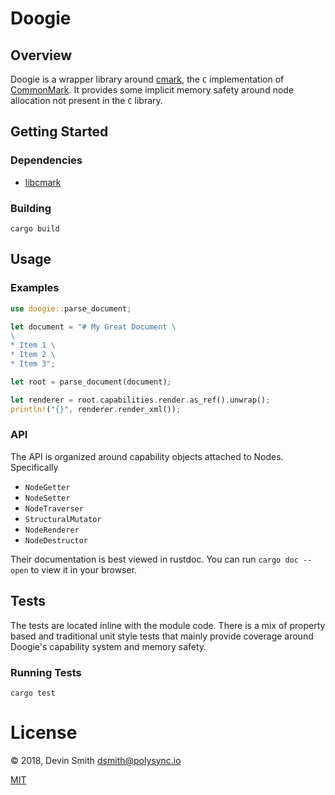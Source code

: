 <!--
© 2018, Devin Smith <dsmith@polysync.io>

This file is part of Doogie

Permission is hereby granted, free of charge, to any person obtaining a copy
of this software and associated documentation files (the "Software"), to deal
in the Software without restriction, including without limitation the rights
to use, copy, modify, merge, publish, distribute, sublicense, and/or sell
copies of the Software, and to permit persons to whom the Software is
furnished to do so, subject to the following conditions:

The above copyright notice and this permission notice shall be included in all
copies or substantial portions of the Software.

THE SOFTWARE IS PROVIDED "AS IS", WITHOUT WARRANTY OF ANY KIND, EXPRESS OR
IMPLIED, INCLUDING BUT NOT LIMITED TO THE WARRANTIES OF MERCHANTABILITY,
FITNESS FOR A PARTICULAR PURPOSE AND NONINFRINGEMENT. IN NO EVENT SHALL THE
AUTHORS OR COPYRIGHT HOLDERS BE LIABLE FOR ANY CLAIM, DAMAGES OR OTHER
LIABILITY, WHETHER IN AN ACTION OF CONTRACT, TORT OR OTHERWISE, ARISING FROM,
OUT OF OR IN CONNECTION WITH THE SOFTWARE OR THE USE OR OTHER DEALINGS IN THE
SOFTWARE.
-->

# Doogie

## Overview
Doogie is a wrapper library around [cmark](https://github.com/commonmark/cmark), the `C` implementation of 
[CommonMark](http://commonmark.org/). It provides some implicit memory safety around node allocation not 
present in the `C` library.
 
## Getting Started

### Dependencies
* [libcmark](https://github.com/commonmark/cmark#installing)

### Building

`cargo build`

## Usage

### Examples

``` rust
use doogie::parse_document;

let document = "# My Great Document \
\
* Item 1 \
* Item 2 \
* Item 3";

let root = parse_document(document);

let renderer = root.capabilities.render.as_ref().unwrap();
println!("{}", renderer.render_xml());
```

### API

The API is organized around capability objects attached to Nodes. Specifically

* `NodeGetter` 
* `NodeSetter` 
* `NodeTraverser` 
* `StructuralMutator` 
* `NodeRenderer` 
* `NodeDestructor` 

Their documentation is best viewed in rustdoc. You can run `cargo doc --open` to view it in your browser.

## Tests

The tests are located inline with the module code. There is a mix of property based and traditional unit style tests 
that mainly provide coverage around Doogie's capability system and memory safety.

### Running Tests

`cargo test`

# License

© 2018, Devin Smith <dsmith@polysync.io>

[MIT](https://github.com/PolySync/doogie/LICENSE)
